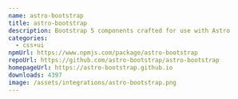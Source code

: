 ```yaml
---
name: astro-bootstrap
title: astro-bootstrap
description: Bootstrap 5 components crafted for use with Astro
categories:
  - css+ui
npmUrl: https://www.npmjs.com/package/astro-bootstrap
repoUrl: https://github.com/astro-bootstrap/astro-bootstrap
homepageUrl: https://astro-bootstrap.github.io
downloads: 4397
image: /assets/integrations/astro-bootstrap.png
---
```


